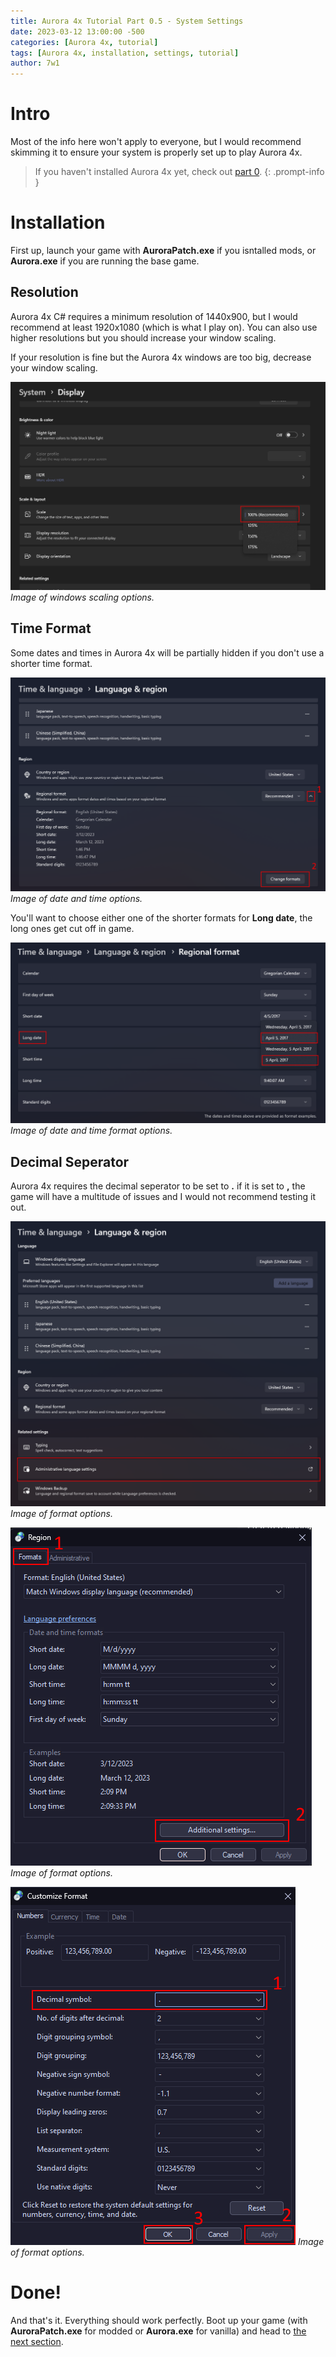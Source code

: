 ```yaml
---
title: Aurora 4x Tutorial Part 0.5 - System Settings
date: 2023-03-12 13:00:00 -500
categories: [Aurora 4x, tutorial]
tags: [Aurora 4x, installation, settings, tutorial]
author: 7w1
---
```

# Intro

Most of the info here won't apply to everyone, but I would recommend skimming it to ensure your system is properly set up to play Aurora 4x.

> If you haven't installed Aurora 4x yet, check out [part 0](https://7w1.github.io/posts/tutorial0/).
{: .prompt-info }

# Installation

First up, launch your game with **AuroraPatch.exe** if you isntalled mods, or **Aurora.exe** if you are running the base game.

## Resolution

Aurora 4x C# requires a minimum resolution of 1440x900, but I would recommend at least 1920x1080 (which is what I play on). You can also use higher resolutions but you should increase your window scaling.

If your resolution is fine but the Aurora 4x windows are too big, decrease your window scaling.

![img-description](/assets/img/aurora4x/tutorial0-5/scaling.png)
_Image of windows scaling options._

## Time Format

Some dates and times in Aurora 4x will be partially hidden if you don't use a shorter time format.

![img-description](/assets/img/aurora4x/tutorial0-5/format1.png)
_Image of date and time options._

You'll want to choose either one of the shorter formats for **Long date**, the long ones get cut off in game.

![img-description](/assets/img/aurora4x/tutorial0-5/format2.png)
_Image of date and time format options._

## Decimal Seperator

Aurora 4x requires the decimal seperator to be set to **.** if it is set to **,** the game will have a multitude of issues and I would not recommend testing it out.


![img-description](/assets/img/aurora4x/tutorial0-5/decimal1.png)
_Image of format options._

![img-description](/assets/img/aurora4x/tutorial0-5/decimal2.png)
_Image of format options._

![img-description](/assets/img/aurora4x/tutorial0-5/decimal3.png)
_Image of format options._

# Done!

And that's it. Everything should work perfectly. Boot up your game (with **AuroraPatch.exe** for modded or **Aurora.exe** for vanilla) and head to [the next section](https://7w1.github.io/posts/tutorial1/ "Tutorial Part 1 - Starting the game!").